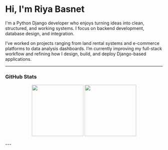 

<!--
**riya9818/riya9818** is a ✨ _special_ ✨ repository because its `README.md` (this file) appears on your GitHub profile.

Here are some ideas to get you started:

- 🔭 I’m currently working on ...
- 🌱 I’m currently learning ...
- 👯 I’m looking to collaborate on ...
- 🤔 I’m looking for help with ...
- 💬 Ask me about ...
- 📫 How to reach me: ...
- 😄 Pronouns: ...
- ⚡ Fun fact: ...
-->
# Hi, I'm Riya Basnet

I'm a Python Django developer who enjoys turning ideas into clean, structured, and working systems. I focus on backend development, database design, and integration. 

I’ve worked on projects ranging from land rental systems and e-commerce platforms to data analysis dashboards. I’m currently improving my full-stack workflow and refining how I design, build, and deploy Django-based applications.

---


### GitHub Stats
<html>
<p align="center">
  <img src="https://github-readme-stats.vercel.app/api?username=riya9818&show_icons=true&theme=github_dark" height="165">
  <img src="https://github-readme-stats.vercel.app/api/top-langs/?username=riya9818&layout=compact&theme=tokyonight" height="165">
</p>
</html>
---